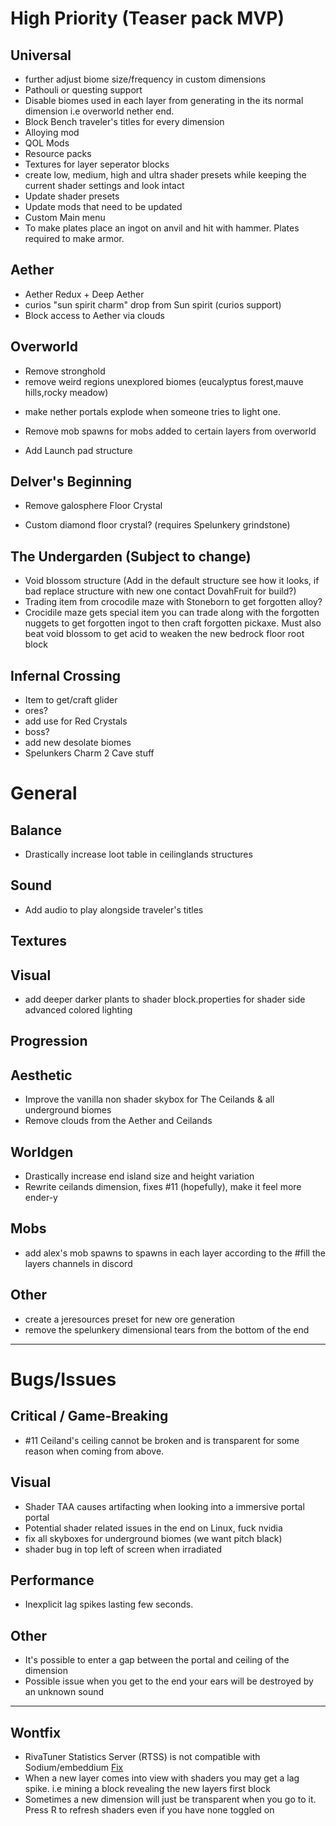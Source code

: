 # High Priority (Teaser pack MVP)

## Universal
+ further adjust biome size/frequency in custom dimensions
+ Pathouli or questing support
+ Disable biomes used in each layer from generating in the its normal dimension i.e overworld nether end.
+ Block Bench traveler's titles for every dimension
+ Alloying mod
+ QOL Mods
+ Resource packs
+ Textures for layer seperator blocks
+ create low, medium, high and ultra shader presets while keeping the current shader settings and look intact
+ Update shader presets
+ Update mods that need to be updated
+ Custom Main menu
+ To make plates place an ingot on anvil and hit with hammer. Plates required to make armor.

## Aether
+ Aether Redux + Deep Aether
+ curios "sun spirit charm" drop from Sun spirit (curios support)
+ Block access to Aether via clouds

## Overworld
- Remove stronghold
- remove weird regions unexplored biomes (eucalyptus forest,mauve hills,rocky meadow)
+ make nether portals explode when someone tries to light one.
- Remove mob spawns for mobs added to certain layers from overworld
+ Add Launch pad structure

## Delver's Beginning
- Remove galosphere Floor Crystal
+ Custom diamond floor crystal? (requires Spelunkery grindstone)

## The Undergarden (Subject to change)
+ Void blossom structure (Add in the default structure see how it looks, if bad replace structure with new one contact DovahFruit for build?)
+ Trading item from crocodile maze with Stoneborn to get forgotten alloy?
+ Crocidile maze gets special item you can trade along with the forgotten nuggets to get forgotten ingot to then craft forgotten pickaxe. Must also beat void blossom to get acid to weaken the new bedrock floor root block

## Infernal Crossing
+ Item to get/craft glider
+ ores? 
+ add use for Red Crystals
+ boss?
+ add new desolate biomes
+ Spelunkers Charm 2 Cave stuff

# General

## Balance
- Drastically increase loot table in ceilinglands structures

## Sound
- Add audio to play alongside traveler's titles

## Textures

## Visual
- add deeper darker plants to shader block.properties for shader side advanced colored lighting

## Progression

## Aesthetic
- Improve the vanilla non shader skybox for The Ceilands & all underground biomes
- Remove clouds from the Aether and Ceilands

## Worldgen
- Drastically increase end island size and height variation
- Rewrite ceilands dimension, fixes #11 (hopefully), make it feel more ender-y

## Mobs
- add alex's mob spawns to spawns in each layer according to the #fill the layers channels in discord

## Other
- create a jeresources preset for new ore generation
- remove the spelunkery dimensional tears from the bottom of the end

-----
# Bugs/Issues

## Critical / Game-Breaking
- #11 Ceiland's ceiling cannot be broken and is transparent for some reason when coming from above.

## Visual
- Shader TAA causes artifacting when looking into a immersive portal portal  
- Potential shader related issues in the end on Linux, fuck nvidia
- fix all skyboxes for underground biomes (we want pitch black)
- shader bug in top left of screen when irradiated

## Performance
- Inexplicit lag spikes lasting few seconds.

## Other
- It's possible to enter a gap between the portal and ceiling of the dimension
- Possible issue when you get to the end your ears will be destroyed by an unknown sound

-----
## Wontfix
- RivaTuner Statistics Server (RTSS) is not compatible with Sodium/embeddium [Fix](https://github.com/CaffeineMC/sodium-fabric/wiki/Known-Issues#rtss-incompatible)  
- When a new layer comes into view with shaders you may get a lag spike. i.e mining a block revealing the new layers first block
- Sometimes a new dimension will just be transparent when you go to it. Press R to refresh shaders even if you have none toggled on
